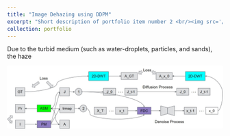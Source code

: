 ```yaml
---
title: "Image Dehazing using DDPM"
excerpt: "Short description of portfolio item number 2 <br/><img src='/images/dehazing result.png'>"
collection: portfolio
---
```


Due to the turbid medium (such as water-droplets, particles, and sands), the haze 



![alt text](images/Architecture.jpg "arch")